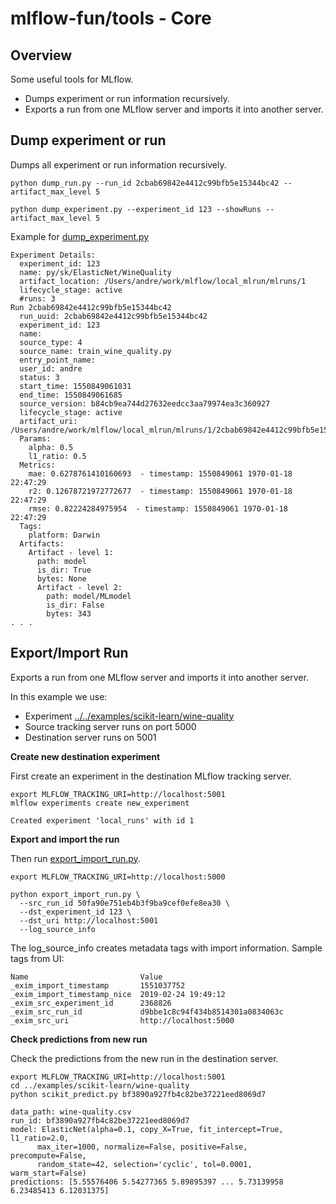 # mlflow-fun/tools - Core

## Overview

Some useful tools for MLflow.
* Dumps experiment or run information recursively.
* Exports a run from one MLflow server and imports it into another server.


## Dump experiment or run

Dumps all experiment or run information recursively.

```
python dump_run.py --run_id 2cbab69842e4412c99bfb5e15344bc42 --artifact_max_level 5 
  
python dump_experiment.py --experiment_id 123 --showRuns --artifact_max_level 5
```

Example for [dump_experiment.py](dump_experiment.py)
```
Experiment Details:
  experiment_id: 123
  name: py/sk/ElasticNet/WineQuality
  artifact_location: /Users/andre/work/mlflow/local_mlrun/mlruns/1
  lifecycle_stage: active
  #runs: 3
Run 2cbab69842e4412c99bfb5e15344bc42
  run_uuid: 2cbab69842e4412c99bfb5e15344bc42
  experiment_id: 123
  name:
  source_type: 4
  source_name: train_wine_quality.py
  entry_point_name:
  user_id: andre
  status: 3
  start_time: 1550849061031
  end_time: 1550849061685
  source_version: b84cb9ea744d27632eedcc3aa79974ea3c360927
  lifecycle_stage: active
  artifact_uri: /Users/andre/work/mlflow/local_mlrun/mlruns/1/2cbab69842e4412c99bfb5e15344bc42/artifacts
  Params:
    alpha: 0.5
    l1_ratio: 0.5
  Metrics:
    mae: 0.6278761410160693  - timestamp: 1550849061 1970-01-18 22:47:29
    r2: 0.12678721972772677  - timestamp: 1550849061 1970-01-18 22:47:29
    rmse: 0.82224284975954  - timestamp: 1550849061 1970-01-18 22:47:29
  Tags:
    platform: Darwin
  Artifacts:
    Artifact - level 1:
      path: model
      is_dir: True
      bytes: None
      Artifact - level 2:
        path: model/MLmodel
        is_dir: False
        bytes: 343
. . .
```

## Export/Import Run

Exports a run from one MLflow server and imports it into another server.

In this example we use:

* Experiment [../../examples/scikit-learn/wine-quality](../examples/scikit-learn/wine-quality)
* Source tracking server runs on port 5000 
* Destination server runs on 5001

**Create new destination experiment**

First create an experiment in the destination MLflow tracking server.
```
export MLFLOW_TRACKING_URI=http://localhost:5001
mlflow experiments create new_experiment

Created experiment 'local_runs' with id 1
```

**Export and import the run**

Then run [export_import_run.py](export_import_run.py). 

```
export MLFLOW_TRACKING_URI=http://localhost:5000

python export_import_run.py \
  --src_run_id 50fa90e751eb4b3f9ba9cef0efe8ea30 \
  --dst_experiment_id 123 \
  --dst_uri http://localhost:5001
  --log_source_info
```

The log_source_info creates metadata tags with import information. Sample tags from UI:
```
Name                         Value
_exim_import_timestamp       1551037752
_exim_import_timestamp_nice  2019-02-24 19:49:12
_exim_src_experiment_id      2368826
_exim_src_run_id             d9bbe1c8c94f434b8514301a0834063c
_exim_src_uri                http://localhost:5000
```

**Check predictions from new run**

Check the predictions from the new run in the destination server.

```
export MLFLOW_TRACKING_URI=http://localhost:5001
cd ../examples/scikit-learn/wine-quality
python scikit_predict.py bf3890a927fb4c82be37221eed8069d7

data_path: wine-quality.csv
run_id: bf3890a927fb4c82be37221eed8069d7
model: ElasticNet(alpha=0.1, copy_X=True, fit_intercept=True, l1_ratio=2.0,
      max_iter=1000, normalize=False, positive=False, precompute=False,
      random_state=42, selection='cyclic', tol=0.0001, warm_start=False)
predictions: [5.55576406 5.54277365 5.89895397 ... 5.73139958 6.23485413 6.12031375]
```
